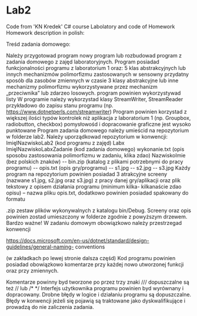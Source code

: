 # Lab2
Code from 'KN Kredek' C# course Labolatory
and code of Homework
Homework description in polish:

Treśd zadania domowego:

Należy przygotowad program nowy program lub rozbudowad program z zadania domowego z zajęd laboratoryjnych. Program posiadad funkcjonalności programu z laboratorium 1 oraz:
5 klas abstrakcyjnych lub innych mechanizmów polimorfizmu zastosowanych w sensowny przydatny sposób dla zasobów zmiennych w czasie
3 klasy abstrakcyjne lub inne mechanizmy polimorfizmu wykorzystywane przez mechanizm „przeciwnika” lub zdarzeo losowych.
program powinien wykorzystywad listy
W programie należy wykorzystad klasy StreamWriter, StreamReader przykładowo do zapisu stanu programu (np. https://www.dotnetperls.com/streamwriter)
Program powinien korzystad z większej ilości typów kontrolek niż aplikacja z laboratorium 1 (np. Groupbox, radiobutton, checkbox)
pomysłowośd i dopracowanie graficzne jest wysoko punktowane Program zadania domowego należy umieścid na repozytorium w folderze lab2. Należy uporządkowad repozytorium w konwencji: ImięINazwiskoLab2 (kod programu z zajęd) Labx
ImięINazwiskoLabxZadanie (kod zadania domowego)
wykonanie.txt (opis sposobu zastosowania polimorfizmu w zadaniu, klika zdao)
NazwiskoImie (bez polskich znaków) -- bin.zip (katalog z plikami potrzebnymi do pracy programu) -- opis.txt (opis gry/programu) -- s1.jpg -- s2.jpg -- s3.jpg Każdy program na repozytorium powinien posiadad 3 atrakcyjne screeny (nazwane s1.jpg, s2.jpg oraz
s3.jpg) z pracy danej gry/aplikacji oraz plik tekstowy z opisem działania programu (minimum kilka- kilkanaście zdao opisu) – nazwa pliku opis.txt, dodatkowo powinien posiadad spakowany do formatu

.zip zestaw plików wykonywalnych z katalogu bin/Debug. Screeny oraz opis powinien zostad umieszczony w folderze zgodnie z powyższym drzewem. Bardzo ważne! W zadaniu domowym obowiązkowo należy przestrzegad konwencji

https://docs.microsoft.com/en-us/dotnet/standard/design-guidelines/general-naming- conventions

(w zakładkach po lewej stronie dalsza częśd) Kod programu powinien posiadad obowiązkowo komentarze przy każdej nowo utworzonej funkcji oraz przy zmiennych.

Komentarze powinny byd tworzone po przez trzy znaki /// dopuszczalne są też // lub /* */ Interfejs użytkownika programu powinien byd wyrównany i dopracowany. Drobne błędy w logice i działaniu programu są dopuszczalne. Błędy w konwencji jeżeli się pojawią są traktowane jako dyskwalifikujące i prowadzą do nie zaliczenia zadania.

